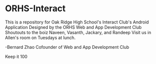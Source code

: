 # ORHS-Interact
This is a repository for Oak Ridge High School's Interact Club's Android Application
Designed by the ORHS Web and App Development Club
Shoutouts to the boiz Naveen, Vasanth, Jackary, and Randeep
Visit us in Allen's room on Tuesdays at lunch.

-Bernard Zhao
Cofounder of Web and App Development Club

Keep it 100